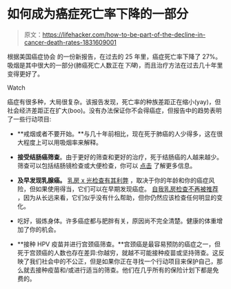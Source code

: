 # 如何成为癌症死亡率下降的一部分

> 原文：<https://lifehacker.com/how-to-be-part-of-the-decline-in-cancer-death-rates-1831609001>

根据美国癌症协会 的一份新报告，在过去的 25 年里，癌症死亡率下降了 27%。吸烟是其中很大的一部分(肺癌死亡人数正在*下降*)，而且治疗方法在过去几十年里变得更好了。

Watch

癌症有很多种，大局很复杂。该报告发现，死亡率的种族差距正在缩小(yay)，但社会经济差距正在扩大(boo)。没有办法保证你不会得癌症，但报告中的趋势表明了一些行动项目:

*   **戒烟或者不要开始。**与几十年前相比，现在死于肺癌的人少得多，这在很大程度上可以用吸烟率来解释。

*   **接受结肠癌筛查**。由于更好的筛查和更好的治疗，死于结肠癌的人越来越少。筛查可以包括结肠镜检查或大便检查，你可以 [点击](https://www.cancer.org/cancer/colon-rectal-cancer/detection-diagnosis-staging/acs-recommendations.html) 了解更多信息。
*   **及早发现乳腺癌。** [乳房 x 光检查有其利弊](https://vitals.lifehacker.com/breast-screening-decisions-helps-you-make-a-plan-for-1744438045) ，取决于你的年龄和你的癌症风险，但如果使用得当，它们可以在早期发现癌症。 [自我乳房检查不再被推荐](https://lifehacker.com/you-dont-need-to-perform-monthly-breast-self-exams-1819695299) ，因为从长远来看，它们似乎没有什么帮助，但你仍然应该检查任何明显的变化。
*   吃好，锻炼身体。许多癌症都与肥胖有关，原因尚不完全清楚。健康的体重增加了你的机会。
*   **接种 HPV 疫苗并进行宫颈癌筛查。**宫颈癌是最容易预防的癌症之一，但死于宫颈癌的人数也存在差异:你越穷，就越不可能接种疫苗或坚持筛查。这反映了我们社会中的不公正，但是如果你正在寻找一个行动项目来保护自己，那么就去接种疫苗和/或进行适当的筛查。他们在几乎所有的保险计划下都是免费的。